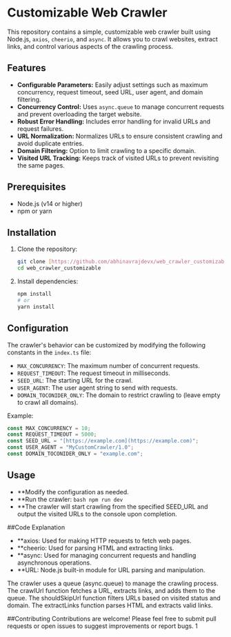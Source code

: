 # Customizable Web Crawler

This repository contains a simple, customizable web crawler built using Node.js, `axios`, `cheerio`, and `async`. It allows you to crawl websites, extract links, and control various aspects of the crawling process.

## Features

-   **Configurable Parameters:** Easily adjust settings such as maximum concurrency, request timeout, seed URL, user agent, and domain filtering.
-   **Concurrency Control:** Uses `async.queue` to manage concurrent requests and prevent overloading the target website.
-   **Robust Error Handling:** Includes error handling for invalid URLs and request failures.
-   **URL Normalization:** Normalizes URLs to ensure consistent crawling and avoid duplicate entries.
-   **Domain Filtering:** Option to limit crawling to a specific domain.
-   **Visited URL Tracking:** Keeps track of visited URLs to prevent revisiting the same pages.

## Prerequisites

-   Node.js (v14 or higher)
-   npm or yarn

## Installation

1.  Clone the repository:

    ```bash
    git clone [https://github.com/abhinavrajdevx/web_crawler_customizable.git](https://www.google.com/search?q=https://github.com/abhinavrajdevx/web_crawler_customizable.git)
    cd web_crawler_customizable
    ```

2.  Install dependencies:

    ```bash
    npm install
    # or
    yarn install
    ```

## Configuration

The crawler's behavior can be customized by modifying the following constants in the `index.ts` file:

-   `MAX_CONCURRENCY`: The maximum number of concurrent requests.
-   `REQUEST_TIMEOUT`: The request timeout in milliseconds.
-   `SEED_URL`: The starting URL for the crawl.
-   `USER_AGENT`: The user agent string to send with requests.
-   `DOMAIN_TOCONIDER_ONLY`: The domain to restrict crawling to (leave empty to crawl all domains).

Example:

```typescript
const MAX_CONCURRENCY = 10;
const REQUEST_TIMEOUT = 5000;
const SEED_URL = "[https://example.com](https://example.com)";
const USER_AGENT = "MyCustomCrawler/1.0";
const DOMAIN_TOCONIDER_ONLY = "example.com";
```

## Usage
-   **Modify the configuration as needed.
-   **Run the crawler:
          ```bash
          npm run dev
          ```
-   **The crawler will start crawling from the specified SEED_URL and output the visited URLs to the console upon completion.

##Code Explanation
-   **axios: Used for making HTTP requests to fetch web pages.
-   **cheerio: Used for parsing HTML and extracting links.
-   **async: Used for managing concurrent requests and handling asynchronous operations.
-   **URL: Node.js built-in module for URL parsing and manipulation.

The crawler uses a queue (async.queue) to manage the crawling process. The crawlUrl function fetches a URL, extracts links, and adds them to the queue. The shouldSkipUrl function filters URLs based on visited status and domain. The extractLinks function parses HTML and extracts valid links.

##Contributing
Contributions are welcome! Please feel free to submit pull requests or open issues to suggest improvements or report bugs. 1  
